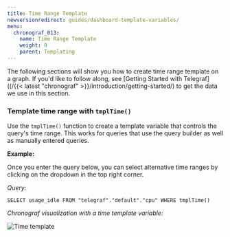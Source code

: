 ```yaml
---
title: Time Range Template
newversionredirect: guides/dashboard-template-variables/
menu:
  chronograf_013:
    name: Time Range Template
    weight: 0
    parent: Templating
---
```


The following sections will show you how to create time range template on a
graph.
If you'd like to follow along, see [Getting Started with Telegraf]((/{{< latest "chronograf" >}}/introduction/getting-started/) to get the data we use in this section.

### Template time range with `tmplTime()`

Use the `tmplTime()` function to create a template variable that controls the query's time range.
This works for queries that use the query builder as well as manually entered queries.

**Example:**

Once you enter the query below, you can select alternative time ranges by clicking on the dropdown in the top right corner.

*Query:*
```
SELECT usage_idle FROM "telegraf"."default"."cpu" WHERE tmplTime()
```

*Chronograf visualization with a time template variable:*

![Time template](/img/chronograf/v0.11/time-template.gif)
